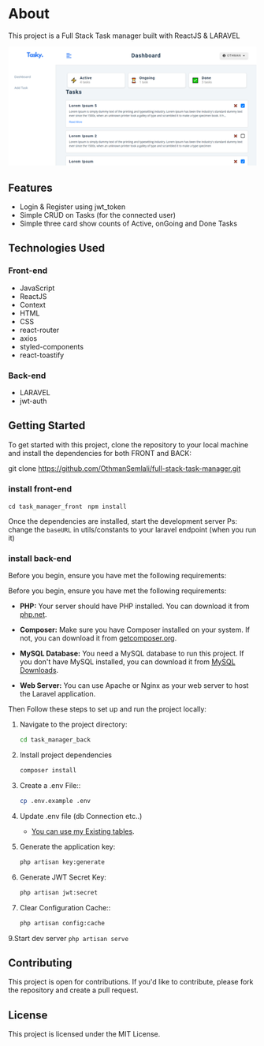 # About

This project is a Full Stack Task manager built with ReactJS & LARAVEL

![preview](https://github.com/OthmanSemlali/full-stack-task-manager/blob/main/task_manager.PNG)
## Features

- Login & Register using jwt_token
- Simple CRUD on Tasks (for the connected user)
- Simple three card show counts of Active, onGoing and Done Tasks

## Technologies Used

### Front-end
- JavaScript
- ReactJS
- Context
- HTML
- CSS
- react-router
- axios
- styled-components
- react-toastify

### Back-end
- LARAVEL
- jwt-auth



## Getting Started

To get started with this project, clone the repository to your local machine and install the dependencies for both FRONT and BACK:

git clone https://github.com/OthmanSemlali/full-stack-task-manager.git

### install front-end

 ```cd task_manager_front ```
 ```npm install```


Once the dependencies are installed, start the development server
Ps: change the `baseURL` in utils/constants to your laravel endpoint (when you run it)

### install back-end

Before you begin, ensure you have met the following requirements:


Before you begin, ensure you have met the following requirements:

-   **PHP:** Your server should have PHP installed. You can download it from [php.net](https://www.php.net/).

-   **Composer:** Make sure you have Composer installed on your system. If not, you can download it from [getcomposer.org](https://getcomposer.org/).

-   **MySQL Database:** You need a MySQL database to run this project. If you don't have MySQL installed, you can download it from [MySQL Downloads](https://dev.mysql.com/downloads/).

-   **Web Server:** You can use Apache or Nginx as your web server to host the Laravel application.

Then Follow these steps to set up and run the project locally:


1. Navigate to the project directory:

    ```bash
    cd task_manager_back
    ```

3. Install project dependencies

    ```bash
    composer install
    ```

4. Create a .env File::
    ```bash
    cp .env.example .env
    ```
5. Update .env file (db Connection etc..)
    -   [You can use my Existing tables](https://github.com/OthmanSemlali/full-stack-task-manager/blob/main/task_manager.sql).

6. Generate the application key:
    ```bash
    php artisan key:generate
    ```
7. Generate JWT Secret Key:
    ```bash
    php artisan jwt:secret
    ```
8. Clear Configuration Cache::
    ```bash
    php artisan config:cache
    ```

9.Start dev server
    ```
    php artisan serve
    ```


## Contributing

This project is open for contributions. If you'd like to contribute, please fork the repository and create a pull request.

## License

This project is licensed under the MIT License.

